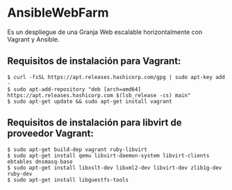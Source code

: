 # AnsibleWebFarm

Es un despliegue de una Granja Web escalable horizontalmente con Vagrant y Ansible.




## Requisitos de instalación para Vagrant: 

``` console
$ curl -fsSL https://apt.releases.hashicorp.com/gpg | sudo apt-key add -
$ sudo apt-add-repository "deb [arch=amd64] https://apt.releases.hashicorp.com $(lsb_release -cs) main"
$ sudo apt-get update && sudo apt-get install vagrant
```

## Requisitos de instalación para libvirt de proveedor Vagrant: 

``` console
$ sudo apt-get build-dep vagrant ruby-libvirt
$ sudo apt-get install qemu libvirt-daemon-system libvirt-clients ebtables dnsmasq-base
$ sudo apt-get install libxslt-dev libxml2-dev libvirt-dev zlib1g-dev ruby-dev
$ sudo apt-get install libguestfs-tools
```
